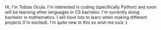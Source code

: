 Hi, I'm Tobias Ocula.
I'm interested in coding (specifically Python) and soon will be learning other languages in CS bachelor.
I'm currently doing bachelor in mathematics.
I will have lots to learn when making different projects (I'm excited).
I'm quite new to this so wish me luck :)

<!---
tobiasocula/tobiasocula is a ✨ special ✨ repository because its `README.md` (this file) appears on your GitHub profile.
You can click the Preview link to take a look at your changes.
--->
